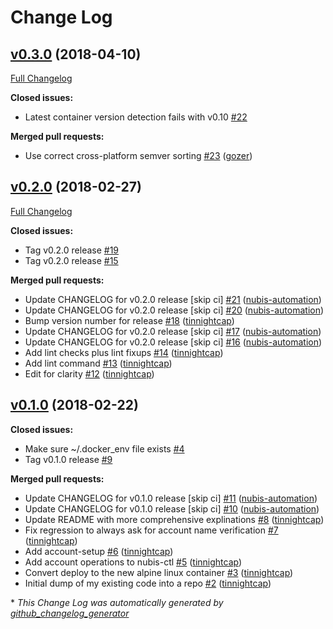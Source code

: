# Change Log

## [v0.3.0](https://github.com/nubisproject/nubis-ctl/tree/v0.3.0) (2018-04-10)
[Full Changelog](https://github.com/nubisproject/nubis-ctl/compare/v0.2.0...v0.3.0)

**Closed issues:**

- Latest container version detection fails with v0.10 [\#22](https://github.com/nubisproject/nubis-ctl/issues/22)

**Merged pull requests:**

- Use correct cross-platform semver sorting [\#23](https://github.com/nubisproject/nubis-ctl/pull/23) ([gozer](https://github.com/gozer))

## [v0.2.0](https://github.com/nubisproject/nubis-ctl/tree/v0.2.0) (2018-02-27)
[Full Changelog](https://github.com/nubisproject/nubis-ctl/compare/v0.1.0...v0.2.0)

**Closed issues:**

- Tag v0.2.0 release [\#19](https://github.com/nubisproject/nubis-ctl/issues/19)
- Tag v0.2.0 release [\#15](https://github.com/nubisproject/nubis-ctl/issues/15)

**Merged pull requests:**

- Update CHANGELOG for v0.2.0 release \[skip ci\] [\#21](https://github.com/nubisproject/nubis-ctl/pull/21) ([nubis-automation](https://github.com/nubis-automation))
- Update CHANGELOG for v0.2.0 release \[skip ci\] [\#20](https://github.com/nubisproject/nubis-ctl/pull/20) ([nubis-automation](https://github.com/nubis-automation))
- Bump version number for release [\#18](https://github.com/nubisproject/nubis-ctl/pull/18) ([tinnightcap](https://github.com/tinnightcap))
- Update CHANGELOG for v0.2.0 release \[skip ci\] [\#17](https://github.com/nubisproject/nubis-ctl/pull/17) ([nubis-automation](https://github.com/nubis-automation))
- Update CHANGELOG for v0.2.0 release \[skip ci\] [\#16](https://github.com/nubisproject/nubis-ctl/pull/16) ([nubis-automation](https://github.com/nubis-automation))
- Add lint checks plus lint fixups [\#14](https://github.com/nubisproject/nubis-ctl/pull/14) ([tinnightcap](https://github.com/tinnightcap))
- Add lint command [\#13](https://github.com/nubisproject/nubis-ctl/pull/13) ([tinnightcap](https://github.com/tinnightcap))
- Edit for clarity [\#12](https://github.com/nubisproject/nubis-ctl/pull/12) ([tinnightcap](https://github.com/tinnightcap))

## [v0.1.0](https://github.com/nubisproject/nubis-ctl/tree/v0.1.0) (2018-02-22)
**Closed issues:**

- Make sure ~/.docker\_env file exists [\#4](https://github.com/nubisproject/nubis-ctl/issues/4)
- Tag v0.1.0 release [\#9](https://github.com/nubisproject/nubis-ctl/issues/9)

**Merged pull requests:**

- Update CHANGELOG for v0.1.0 release \[skip ci\] [\#11](https://github.com/nubisproject/nubis-ctl/pull/11) ([nubis-automation](https://github.com/nubis-automation))
- Update CHANGELOG for v0.1.0 release \[skip ci\] [\#10](https://github.com/nubisproject/nubis-ctl/pull/10) ([nubis-automation](https://github.com/nubis-automation))
- Update README with more comprehensive explinations [\#8](https://github.com/nubisproject/nubis-ctl/pull/8) ([tinnightcap](https://github.com/tinnightcap))
- Fix regression to always ask for account name verification [\#7](https://github.com/nubisproject/nubis-ctl/pull/7) ([tinnightcap](https://github.com/tinnightcap))
- Add account-setup [\#6](https://github.com/nubisproject/nubis-ctl/pull/6) ([tinnightcap](https://github.com/tinnightcap))
- Add account operations to nubis-ctl [\#5](https://github.com/nubisproject/nubis-ctl/pull/5) ([tinnightcap](https://github.com/tinnightcap))
- Convert deploy to the new alpine linux container [\#3](https://github.com/nubisproject/nubis-ctl/pull/3) ([tinnightcap](https://github.com/tinnightcap))
- Initial dump of my existing code into a repo [\#2](https://github.com/nubisproject/nubis-ctl/pull/2) ([tinnightcap](https://github.com/tinnightcap))



\* *This Change Log was automatically generated by [github_changelog_generator](https://github.com/skywinder/Github-Changelog-Generator)*